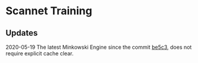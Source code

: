 # Scannet Training

## Updates

2020-05-19 The latest Minkowski Engine since the commit [be5c3](https://github.com/StanfordVL/MinkowskiEngine/commit/be5c3c18b26d6a62380d613533b7a939a5458705), does not require explicit cache clear.
